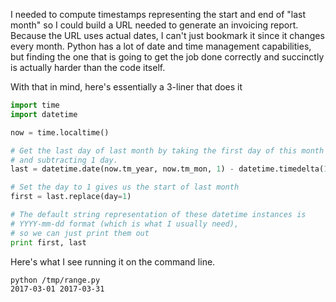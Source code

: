 I needed to compute timestamps representing the start and end of "last month" so I could build a URL needed to generate an invoicing report. Because the URL uses actual dates, I can't just bookmark it since it changes every month. Python has a lot of date and time management capabilities, but finding the one that is going to get the job done correctly and succinctly is actually harder than the code itself.

With that in mind, here's essentially a 3-liner that does it

```python
import time
import datetime

now = time.localtime()

# Get the last day of last month by taking the first day of this month
# and subtracting 1 day.
last = datetime.date(now.tm_year, now.tm_mon, 1) - datetime.timedelta(1)

# Set the day to 1 gives us the start of last month
first = last.replace(day=1)

# The default string representation of these datetime instances is 
# YYYY-mm-dd format (which is what I usually need),
# so we can just print them out
print first, last
```

Here's what I see running it on the command line.

```sh
python /tmp/range.py
2017-03-01 2017-03-31
```
